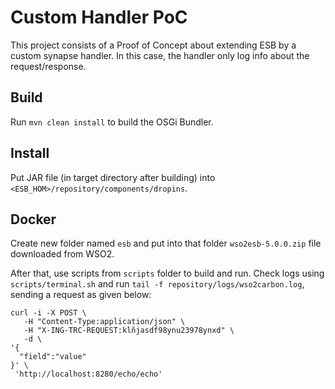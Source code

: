 # Custom Handler PoC

This project consists of a Proof of Concept about extending ESB by a custom synapse handler. 
In this case, the handler only log info about the request/response.

## Build

Run `mvn clean install` to build the OSGi Bundler.

## Install

Put JAR file (in target directory after building) into `<ESB_HOM>/repository/components/dropins`.

## Docker

Create new folder named `esb` and put into that folder `wso2esb-5.0.0.zip` file downloaded from WSO2.

After that, use scripts from `scripts` folder to build and run. Check logs using `scripts/terminal.sh`
and run `tail -f repository/logs/wso2carbon.log`, sending a request as given below:

```
curl -i -X POST \
   -H "Content-Type:application/json" \
   -H "X-ING-TRC-REQUEST:klñjasdf98ynu23978ynxd" \
   -d \
'{
  "field":"value"
}' \
 'http://localhost:8280/echo/echo'
```


